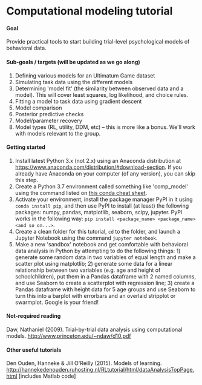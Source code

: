 # Computational modeling tutorial

#### Goal
Provide practical tools to start building trial-level psychological models of behavioral data.

#### Sub-goals / targets (will be updated as we go along)
1. Defining various models for an Ultimatum Game dataset
2. Simulating task data using the different models
3. Determining 'model fit' (the similarity between observed data and a model). This will cover least squares, log likelihood, and choice rules.
4. Fitting a model to task data using gradient descent
5. Model comparison
6. Posterior predictive checks
7. Model/parameter recovery
8. Model types (RL, utility, DDM, etc) – this is more like a bonus. We'll work with models relevant to the group.

#### Getting started
1. Install latest Python 3.x (not 2.x) using an Anaconda distribution at https://www.anaconda.com/distribution/#download-section. If you already have Anaconda on your computer (of any version), you can skip this step.
2. Create a Python 3.7 environment called something like 'comp_model' using the command listed on <a href='https://docs.conda.io/projects/conda/en/4.6.0/_downloads/52a95608c49671267e40c689e0bc00ca/conda-cheatsheet.pdf'>this conda cheat sheet</a>.
3. Activate your environment, install the package manager PyPI in it using ```conda install pip```, and then use PyPI to install (at least) the following packages: numpy, pandas, matplotlib, seaborn, scipy, jupyter. PyPI works in the following way: ```pip install <package_name> <package_name> <and so on...>```.
4. Create a clean folder for this tutorial, ```cd``` to the folder, and launch a Jupyter Notebook using the command ```jupyter notebook```.
5. Make a new 'sandbox' notebook and get comfortable with behavioral data analysis in Python by attempting to do the following things: 1) generate some random data in two variables of equal length and make a scatter plot using matplotlib; 2) generate some data for a linear relationship between two variables (e.g. age and height of schoolchildren), put them in a Pandas dataframe with 2 named columns, and use Seaborn to create a scatterplot with regression line; 3) create a Pandas dataframe with height data for 5 age groups and use Seaborn to turn this into a barplot with errorbars and an overlaid stripplot or swarmplot. Google is your friend!

#### Not-required reading
Daw, Nathaniel (2009). Trial-by-trial data analysis using computational models. http://www.princeton.edu/~ndaw/d10.pdf

#### Other useful tutorials
Den Ouden, Hanneke & Jill O'Reilly (2015). Models of learning. http://hannekedenouden.ruhosting.nl/RLtutorial/html/dataAnalysisTopPage.html [includes Matlab code]
